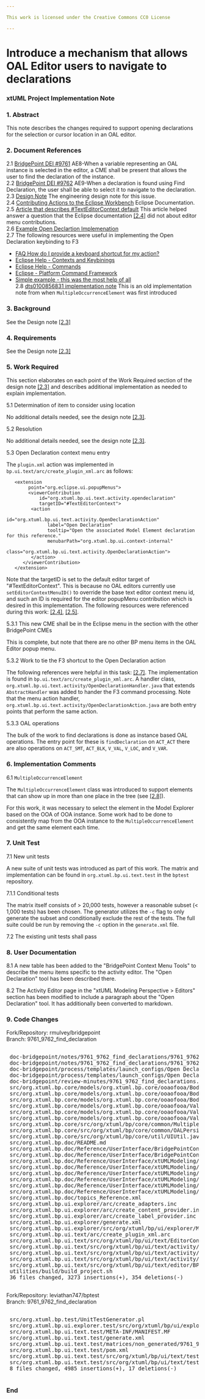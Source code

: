 ```yaml
---

This work is licensed under the Creative Commons CC0 License

---
```


# Introduce a mechanism that allows OAL Editor users to navigate to declarations
### xtUML Project Implementation Note

### 1. Abstract

This note describes the changes required to support opening declarations for the selection or cursor location in an OAL editor.

### 2. Document References

<a id="2.1"></a>2.1 [BridgePoint DEI #9761](https://support.onefact.net/issues/9761)  AE8-When a variable representing an OAL instance is selected in the editor, a CME shall be present that allows the user to find the declaration of the instance.  
<a id="2.2"></a>2.2 [BridgePoint DEI #9762](https://support.onefact.net/issues/9762) AE9-When a declaration is found using Find Declaration, the user shall be able to select it to navigate to the declaration.  
<a id="2.3"></a>2.3 [Design Note](9761_9762_find_declarations.dnt.md) The engineering design note for this issue.  
<a id="2.4"></a>2.4 [Contributing Actions to the Eclipse Workbench](https://www.eclipse.org/articles/Article-action-contribution/index.html) Eclipse Documentation.  
<a id="2.5"></a>2.5 [Article that describes #TextEditorContext
default](https://stackoverflow.com/questions/22374204/add-context-menu-entry-to-texteditor) This article helped answer a question that the Eclipse documentation [[2.4]](#2.4) did not about editor menu contributions.  
<a id="2.6"></a>2.6 [Example Open Declartion Implemenation](https://www.javatips.net/api/texlipse-master/source/net/sourceforge/texlipse/actions/OpenDeclarationAction.java)  
<a id="2.7"></a>2.7 The following resources were useful in implementing the Open Declaration keybinding to F3  
* [FAQ How do I provide a keyboard shortcut for my action?](https://wiki.eclipse.org/FAQ_How_do_I_provide_a_keyboard_shortcut_for_my_action%3F)  
* [Eclipse Help - Contexts and Keybinings](https://help.eclipse.org/neon/index.jsp?topic=%2Forg.eclipse.platform.doc.isv%2Fguide%2FwrkAdv_keyBindings_contexts.htm)  
* [Eclipse Help - Commands](https://help.eclipse.org/mars/index.jsp?topic=%2Forg.eclipse.platform.doc.isv%2Fguide%2Fworkbench_cmd_commands.htm)  
* [Eclipse - Platform Command Framework](https://wiki.eclipse.org/Platform_Command_Framework)  
* [Simple example - this was the most help of all](http://wiki.bioclipse.net/index.php?title=How_to_add_menus_and_actions)  
<a id="2.8"></a>2.8 [dts0100856831 implementation note](https://github.com/xtuml/internal/blob/71c842bdcd937f946f977d529dc90e0f9a5f2486/Documentation_archive/20121102/technical/notes/dts0100856831.int) This is an old implementation note from when `MultipleOccurrenceElement` was first introduced  

### 3. Background

See the Design note [[2.3]](#2.3)

### 4. Requirements

See the Design note [[2.3]](#2.3)

### 5. Work Required

This section elaborates on each point of the Work Required section of the design
note [[2.3]](#2.3) and describes additional implementation as needed to explain
implementation.

5.1 Determination of item to consider using location

No additional details needed, see the design note [[2.3]](#2.3).

5.2 Resolution

No additional details needed, see the design note [[2.3]](#2.3).

5.3 Open Declaration context menu entry

The `plugin.xml` action was implemented in
`bp.ui.text/arc/create_plugin_xml.arc` as follows:  
```
   <extension
        point="org.eclipse.ui.popupMenus">
        <viewerContribution
            id="org.xtuml.bp.ui.text.activity.opendeclaration"
            targetID="#TextEditorContext">
         <action
               id="org.xtuml.bp.ui.text.activity.OpenDeclarationAction"
               label="Open Declaration"
               tooltip="Open the associated Model Element declaration for this reference."
               menubarPath="org.xtuml.bp.ui.context-internal"
               class="org.xtuml.bp.ui.text.activity.OpenDeclarationAction">
         </action>
      </viewerContribution>
   </extension>
```

Note that the targetID is set to the default editor target of
"#TextEditorContext". This is because no OAL editors currently use
`setEditorContextMenuID()` to override the base text editor context menu id, and
such an ID is required for the editor popupMenu contribution which is desired in
this implementation. The following resources were referenced during this work:
[[2.4]](#2.4), [[2.5]](#2.5).

5.3.1 This new CME shall be in the Eclipse menu in the section with the other BridgePoint CMEs

This is complete, but note that there are no other BP menu items in the OAL Editor popup menu.

5.3.2 Work to tie the F3 shortcut to the Open Declaration action

The following references were helpful in this task: [[2.7]](2.7). The
implementation is found in `bp.ui.text/arc/create_plugin_xml.arc`. A handler
class, `org.xtuml.bp.ui.text.activity/OpenDeclarationHandler.java` that extends
`AbstractHandler` was added to hander the F3 command processing. Note that the
menu action handler, `org.xtuml.bp.ui.text.activity/OpenDeclarationAction.java`
are both entry points that perform the same action.

5.3.3 OAL operations

The bulk of the work to find declarations is done as instance based OAL
operations. The entry point for these is `findDeclaration` on `ACT_ACT` there
are also operations on `ACT_SMT`, `ACT_BLK`, `V_VAL`, `V_LOC`, and `V_VAR`.

### 6. Implementation Comments

6.1 `MultipleOccurrenceElement`

The `MultipleOccurrenceElement` class was introduced to support elements that
can show up in more than one place in the tree (see [[2.8]](#2.8)).

For this work, it was necessary to select the element in the Model Explorer
based on the OOA of OOA instance. Some work had to be done to consistently map
from the OOA instance to the `MultipleOccurrenceElement` and get the same
element each time.

### 7. Unit Test

7.1 New unit tests

A new suite of unit tests was introduced as part of this work. The matrix and
implementation can be found in `org.xtuml.bp.ui.text.test` in the `bptest`
repository.

7.1.1 Conditional tests

The matrix itself consists of > 20,000 tests, however a reasonable subset (<
1,000 tests) has been chosen. The generator utilizes the `-c` flag to only
generate the subset and conditionally exclude the rest of the tests. The full
suite could be run by removing the `-c` option in the `generate.xml` file.

7.2 The existing unit tests shall pass

### 8. User Documentation

8.1 A new table has been added to the "BridgePoint Context Menu Tools" to
describe the menu items specific to the activity editor. The "Open Declaration"
tool has been described there.

8.2 The Activity Editor page in the "xtUML Modeling Perspective > Editors"
section has been modified to include a paragraph about the "Open Declaration"
tool. It has additionally been converted to markdown.

### 9. Code Changes

Fork/Repository: rmulvey/bridgepoint  
Branch: 9761_9762_find_declaration  

<pre>

 doc-bridgepoint/notes/9761_9762_find_declarations/9761_9762_find_declaration.int.md                                          | 155 ++++++++++++++++++++++++++++++++++++++
 doc-bridgepoint/notes/9761_9762_find_declarations/9761_9762_find_declarations.dnt.md                                         | 157 +++++++++++++++++++++++++++++++++++++++
 doc-bridgepoint/process/templates/launch_configs/Open Declarations Test (OSX).launch                                         | 681 +++++++++++++++++++++++++++++++++++++++++++++++++++++++++++++++++++++++++++++++++++++++++++++++++++++++++++++++++++++++++++++++++++++++++++++++++++++++++++++++++++++++
 doc-bridgepoint/process/templates/launch_configs/Open Declarations Test.launch                                               | 681 +++++++++++++++++++++++++++++++++++++++++++++++++++++++++++++++++++++++++++++++++++++++++++++++++++++++++++++++++++++++++++++++++++++++++++++++++++++++++++++++++++++++
 doc-bridgepoint/review-minutes/9761_9762_find_declarations.dnt_rvm.md                                                        |  51 +++++++++++++
 src/org.xtuml.bp.core/models/org.xtuml.bp.core/ooaofooa/Body/Block/Block.xtuml                                               |  68 +++++++++++++++++
 src/org.xtuml.bp.core/models/org.xtuml.bp.core/ooaofooa/Body/Body/Body.xtuml                                                 | 191 +++++++++++++++++++++++++++++++++++++++++++++++
 src/org.xtuml.bp.core/models/org.xtuml.bp.core/ooaofooa/Body/Statement/Statement.xtuml                                       | 273 +++++++++++++++++++++++++++++++++++++++++++++++++++++++++++++++++++
 src/org.xtuml.bp.core/models/org.xtuml.bp.core/ooaofooa/Value/Value/Value.xtuml                                              | 208 +++++++++++++++++++++++++++++++++++++++++++++++++++
 src/org.xtuml.bp.core/models/org.xtuml.bp.core/ooaofooa/Value/Variable Location/Variable Location.xtuml                      |  23 ++++++
 src/org.xtuml.bp.core/models/org.xtuml.bp.core/ooaofooa/Value/Variable/Variable.xtuml                                        |  74 +++++++++++++++++++
 src/org.xtuml.bp.core/src/org/xtuml/bp/core/common/MultipleOccurrenceElement.java                                            |  75 +++++++++++++++++++
 src/org.xtuml.bp.core/src/org/xtuml/bp/core/common/OALPersistenceUtil.java                                                   |  11 +++
 src/org.xtuml.bp.core/src/org/xtuml/bp/core/util/UIUtil.java                                                                 |  62 +++++++++-------
 src/org.xtuml.bp.doc/README.md                                                                                               |   1 +
 src/org.xtuml.bp.doc/Reference/UserInterface/BridgePointContextMenuTools/BridgePointContextMenuTools.html                    |  23 +++++-
 src/org.xtuml.bp.doc/Reference/UserInterface/BridgePointContextMenuTools/BridgePointContextMenuTools.md                      |  13 +++-
 src/org.xtuml.bp.doc/Reference/UserInterface/xtUMLModeling/Editors/HTML/Activity.htm                                         | 259 ----------------------------------------------------------------
 src/org.xtuml.bp.doc/Reference/UserInterface/xtUMLModeling/Editors/HTML/Activity.html                                        |  55 ++++++++++++++
 src/org.xtuml.bp.doc/Reference/UserInterface/xtUMLModeling/Editors/HTML/Activity.md                                          |  50 +++++++++++++
 src/org.xtuml.bp.doc/Reference/UserInterface/xtUMLModeling/Editors/HTML/Editors.htm                                          |   2 +-
 src/org.xtuml.bp.doc/Reference/UserInterface/xtUMLModeling/Editors/HTML/{Activity_files/image001.jpg => activity_editor.jpg} | Bin
 src/org.xtuml.bp.doc/Reference/UserInterface/xtUMLModeling/HTML/xtUMLModeling.htm                                            |   2 +-
 src/org.xtuml.bp.doc/topics_Reference.xml                                                                                    |   2 +-
 src/org.xtuml.bp.ui.explorer/arc/create_adapters.inc                                                                         |   3 +-
 src/org.xtuml.bp.ui.explorer/arc/create_content_provider.inc                                                                 |   1 +
 src/org.xtuml.bp.ui.explorer/arc/create_label_provider.inc                                                                   |   1 +
 src/org.xtuml.bp.ui.explorer/generate.xml                                                                                    |   2 +-
 src/org.xtuml.bp.ui.explorer/src/org/xtuml/bp/ui/explorer/MultipleOccurrenceElement.java                                     |  49 ------------
 src/org.xtuml.bp.ui.text/arc/create_plugin_xml.arc                                                                           |  42 +++++++++++
 src/org.xtuml.bp.ui.text/src/org/xtuml/bp/ui/text/EditorConfiguration.java                                                   |   9 ++-
 src/org.xtuml.bp.ui.text/src/org/xtuml/bp/ui/text/activity/ActivityEditor.java                                               |  24 +++---
 src/org.xtuml.bp.ui.text/src/org/xtuml/bp/ui/text/activity/OpenDeclarationAction.java                                        | 305 +++++++++++++++++++++++++++++++++++++++++++++++++++++++++++++++++++++++++++
 src/org.xtuml.bp.ui.text/src/org/xtuml/bp/ui/text/activity/OpenDeclarationHandler.java                                       |  23 ++++++
 src/org.xtuml.bp.ui.text/src/org/xtuml/bp/ui/text/editor/BPTextDefaultTextDoubleClickStategy.java                            |  36 +++++++++
 utilities/build/build_project.sh                                                                                             |  15 ++++
 36 files changed, 3273 insertions(+), 354 deletions(-)

</pre>

Fork/Repository: leviathan747/bptest  
Branch: 9761_9762_find_declaration  

<pre>

 src/org.xtuml.bp.test/UnitTestGenerator.pl                                                              |   53 ++-
 src/org.xtuml.bp.ui.explorer.test/src/org/xtuml/bp/ui/explorer/test/ExplorerTest.java                   |    2 +-
 src/org.xtuml.bp.ui.text.test/META-INF/MANIFEST.MF                                                      |    5 +-
 src/org.xtuml.bp.ui.text.test/generate.xml                                                              |   36 ++
 src/org.xtuml.bp.ui.text.test/matrices/non_generated/9761_9762_find_declarations_matrix.txt             | 4014 +++++++++++++++++++++++++++++++++++++++++++++++++++++++++++++++++++++++++++++++++++++++++++++++++++++++++++++++++++++++++++++++++++++++++++++++++++++++++++++++++++++++++++++++++++++++++++
 src/org.xtuml.bp.ui.text.test/pom.xml                                                                   |   47 +++
 src/org.xtuml.bp.ui.text.test/src/org/xtuml/bp/ui/text/test/opendeclarations/.gitignore                 |    2 +
 src/org.xtuml.bp.ui.text.test/src/org/xtuml/bp/ui/text/test/opendeclarations/OpenDeclarationsTests.java |  843 ++++++++++++++++++++++++++++++++++++++++
 8 files changed, 4985 insertions(+), 17 deletions(-)

</pre>

### End
